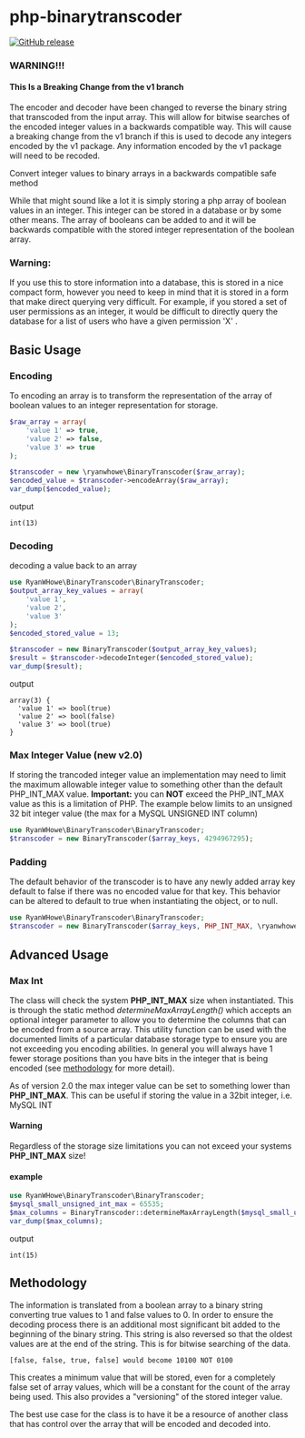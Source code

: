 # php-binarytranscoder

[![GitHub release](https://img.shields.io/github/release/ryanwhowe/php-binarytranscoder.svg)](https://github.com/ryanwhowe/php-binarytranscoder)

### WARNING!!!

#### This Is a Breaking Change from the v1 branch

The encoder and decoder have been changed to reverse the binary string that transcoded from the input array.  This will 
allow for bitwise searches of the encoded integer values in a backwards compatible way.  This will cause a breaking 
change from the v1 branch if this is used to decode any integers encoded by the v1 package.  Any information encoded by
the v1 package will need to be recoded.

Convert integer values to binary arrays in a backwards compatible safe method

While that might sound like a lot it is simply storing a php array of boolean values in an integer.  This integer can be
stored in a database or by some other means.  The array of booleans can be added to and it will be backwards compatible 
with the stored integer representation of the boolean array.

### Warning:
If you use this to store information into a database, this is stored in a nice compact form, however you need to keep in 
mind that it is stored in a form that make direct querying very difficult.  For example, if you stored a set of user 
permissions as an integer, it would be difficult to directly query the database for a list of users who have a given 
permission 'X' .

## Basic Usage
### Encoding
To encoding an array is to transform the representation of the array of boolean values to an integer representation for storage.
```php
$raw_array = array(
    'value 1' => true,
    'value 2' => false,
    'value 3' => true
);

$transcoder = new \ryanwhowe\BinaryTranscoder($raw_array);
$encoded_value = $transcoder->encodeArray($raw_array);
var_dump($encoded_value);
```
output
```text
int(13)
```
### Decoding
decoding a value back to an array
```php
use RyanWHowe\BinaryTranscoder\BinaryTranscoder;
$output_array_key_values = array(
    'value 1',
    'value 2',
    'value 3'
);
$encoded_stored_value = 13;

$transcoder = new BinaryTranscoder($output_array_key_values);
$result = $transcoder->decodeInteger($encoded_stored_value);
var_dump($result);

```
output
```text
array(3) {
  'value 1' => bool(true)
  'value 2' => bool(false)
  'value 3' => bool(true)
}
```

### Max Integer Value (new v2.0)
If storing the trancoded integer value an implementation may need to limit the maximum allowable integer value to 
something other than the default PHP_INT_MAX value.  **Important:** you can **NOT** exceed the PHP_INT_MAX value as this 
is a limitation of PHP.  The example below limits to an unsigned 32 bit integer value (the max for a MySQL UNSIGNED INT column)
```php
use RyanWHowe\BinaryTranscoder\BinaryTranscoder;
$transcoder = new BinaryTranscoder($array_keys, 4294967295);
```
### Padding
The default behavior of the transcoder is to have any newly added array key default to false if there was no encoded 
value for that key.  This behavior can be altered to default to true when instantiating the object, or to null.
```php
use RyanWHowe\BinaryTranscoder\BinaryTranscoder;
$transcoder = new BinaryTranscoder($array_keys, PHP_INT_MAX, \ryanwhowe\BinaryTranscoder::BOOLEAN_PAD_TRUE);
```

## Advanced Usage
### Max Int
The class will check the system **PHP_INT_MAX** size when instantiated.  This is through the static method 
_determineMaxArrayLength()_ which accepts an optional integer parameter to allow you to determine the columns that can be
encoded from a source array.  This utility function can be used with the documented limits of a particular database 
storage type to ensure you are not exceeding you encoding abilities.  In general you will always have 1 fewer storage 
positions than you have bits in the integer that is being encoded (see [methodology](#methodology) for more detail).

As of version 2.0 the max integer value can be set to something lower than **PHP_INT_MAX**.  This can be useful if 
storing the value in a 32bit integer, i.e. MySQL INT

#### Warning
Regardless of the storage size limitations you can not exceed your systems **PHP_INT_MAX** size!

#### example
```php
use RyanWHowe\BinaryTranscoder\BinaryTranscoder;
$mysql_small_unsigned_int_max = 65535;
$max_columns = BinaryTranscoder::determineMaxArrayLength($mysql_small_unsigned_int_max);
var_dump($max_columns);
```
output
```text
int(15)
```

## Methodology
The information is translated from a boolean array to a binary string converting true values to 1 and false values to 0.
In order to ensure the decoding process there is an additional most significant bit added to the beginning of the binary 
string.  This string is also reversed so that the oldest values are at the end of the string.  This is for bitwise 
searching of the data.
````text
[false, false, true, false] would become 10100 NOT 0100 
````
This creates a minimum value that will be stored, even for a completely false set of array values, which will be a 
constant for the count of the array being used.  This also provides a "versioning" of the stored integer value.

The best use case for the class is to have it be a resource of another class that has control over the array that will 
be encoded and decoded into.
